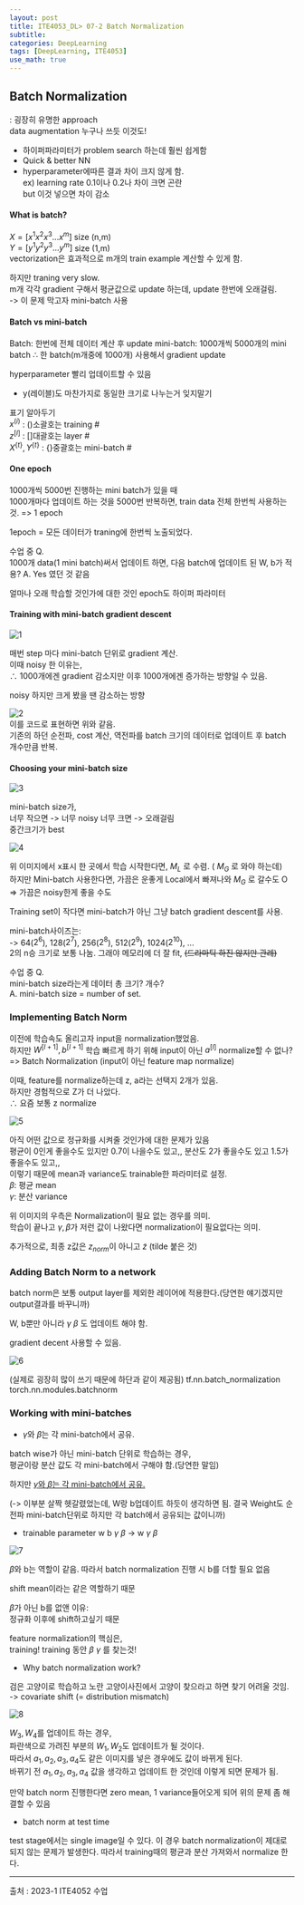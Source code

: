 ```yaml
---
layout: post
title: ITE4053_DL> 07-2 Batch Normalization 
subtitle: 
categories: DeepLearning
tags: [DeepLearning, ITE4053]
use_math: true
---
```


## Batch Normalization
: 굉장히 유명한 approach   
data augmentation 누구나 쓰듯 이것도!

- 하이퍼파라미터가 problem search 하는데 훨씬 쉽게함   
- Quick & better NN
- hyperparameter에따른 결과 차이 크지 않게 함.   
ex\) learning rate 0.1이나 0.2나 차이 크면 곤란   
but 이것 넣으면 차이 감소   

#### What is batch?
$X = [x^{1}  x^{2}  x^{3}   ...   x^{m} ]$ size (n,m)   
$Y = [y^{1}  y^{2}  y^{3}   ...   y^{m} ]$ size (1,m)   
vectorization은 효과적으로 m개의 train example 계산할 수 있게 함.

하지만 traning very slow.   
m개 각각 gradient 구해서 평균값으로 update 하는데, update 한번에 오래걸림.   
-> 이 문제 막고자 mini-batch 사용

#### Batch vs mini-batch
Batch: 한번에 전체 데이터 계산 후 update
mini-batch: 1000개씩 5000개의 mini batch 
$\therefore$ 한 batch(m개중에 1000개) 사용해서 gradient update

hyperparameter 빨리 업데이트할 수 있음

+ y(레이블)도 마찬가지로 동일한 크기로 나누는거 잊지말기

표기 알아두기   
$x^{(i)}$ : ()소괄호는 training \#   
$z^{[l]}$ : []대괄호는 layer \#   
$X^{\{t\}}, Y^{\{t\}}$ : {}중괄호는 mini-batch \#


#### One epoch
1000개씩 5000번 진행하는 mini batch가 있을 때   
1000개마다 업데이트 하는 것을 5000번 반복하면, train data 전체 한번씩 사용하는 것. => 1 epoch   

1epoch = 모든 데이터가 traning에 한번씩 노출되었다.

수업 중 Q.   
1000개 data(1 mini batch)써서 업데이트 하면, 다음 batch에 업데이트 된 W, b가 적용?
A. Yes 였던 것 같음

얼마나 오래 학습할 것인가에 대한 것인 epoch도 하이퍼 파라미터

#### Training with mini-batch gradient descent
![1][1]  

매번 step 마다 mini-batch 단위로 gradient 계산.    
이때 noisy 한 이유는,    
$\therefore$ 1000개에겐 gradient 감소지만 이후 1000개에겐 증가하는 방향일 수 있음.

noisy 하지만 크게 봤을 땐 감소하는 방향

![2][2]  
이를 코드로 표현하면 위와 같음.   
기존의 하던 순전파, cost 계산, 역전파를 batch 크기의 데이터로 업데이트 후 batch 개수만큼 반복.


#### Choosing your mini-batch size

![3][3]  

mini-batch size가,    
너무 작으면 -> 너무 noisy
너무 크면 -> 오래걸림    
중간크기가 best

![4][4]  

위 이미지에서 x표시 한 곳에서 학습 시작한다면, $M_{L}$ 로 수렴. ( $M_{G}$ 로 와야 하는데)   
하지만 Mini-batch 사용한다면, 가끔은 운좋게 Local에서 빠져나와  $M_{G}$ 로 갈수도 O
=> 가끔은 noisy한게 좋을 수도

Training set이 작다면 mini-batch가 아닌 그냥 batch gradient descent를 사용.   

mini-batch사이즈는:   
-> 64($2^{6}$), 128($2^{7}$), 256($2^{8}$), 512($2^{9}$), 1024($2^{10}$), ...   
2의 n승 크기로 보통 나눔. 
그래야 메모리에 더 잘 fit, ~~(드라마틱 하진 않지만 관례)~~   



수업 중 Q.   
mini-batch size라는게 데이터 총 크기? 개수?   
A. mini-batch size = number of set.


### Implementing Batch Norm
이전에 학습속도 올리고자 input을 normalization했었음.   
하지만 $W^{[l+1]}, b^{[l+1]}$ 학습 빠르게 하기 위해
input이 아닌 $a^{[l]}$ normalize할 수 없나?   
=> Batch Normalization (input이 아닌 feature map normalize)

이때, feature를 normalize하는데 z, a라는 선택지 2개가 있음.   
하지만 경험적으로 Z가 더 나았다.   
$\therefore$ 요즘 보통 z normalize  

![5][5]

아직 어떤 값으로 정규화를 시켜줄 것인가에 대한 문제가 있음   
평균이 0인게 좋을수도 있지만 0.7이 나을수도 있고,,
분산도 2가 좋을수도 있고 1.5가 좋을수도 있고,,   
이렇기 때문에 mean과 variance도 trainable한 파라미터로 설정.   
$\beta:$ 평균 mean   
$\gamma:$ 분산 variance

위 이미지의 우측은 Normalization이 필요 없는 경우를 의미.   
학습이 끝나고 $\gamma, \beta$가 저런 값이 나왔다면 normalization이 필요없다는 의미.   

추가적으로, 최종 z값은 $z_{norm}$이 아니고 $\tilde{z}$ (tilde 붙은 것)

### Adding Batch Norm to a network
batch norm은 보통 output layer를 제외한 레이어에 적용한다.(당연한 얘기겠지만 output결과를 바꾸니까)    

W, b뿐만 아니라 $\gamma$ $\beta$  도 업데이트 해야 함.

gradient decent 사용할 수 있음.

![6][6]

(실제로 굉장히 많이 쓰기 때문에 하단과 같이 제공됨)
tf.nn.batch_normalization
torch.nn.modules.batchnorm


### Working with mini-batches 

- $\gamma$와 $\beta$는 각 mini-batch에서 공유.

batch wise가 아닌 mini-batch 단위로 학습하는 경우,   
평균이랑 분산 값도 각 mini-batch에서 구해야 함.(당연한 말임)

하지만 <u> $\gamma$와 $\beta$는 각 mini-batch에서 공유. </u>

(-> 이부분 살짝 헷갈렸었는데, W랑 b업데이트 하듯이 생각하면 됨. 결국 Weight도 순전파 mini-batch단위로 하지만 각 batch에서 공유되는 값이니까)


- trainable parameter w b $\gamma$ $\beta$ -> w $\gamma$ $\beta$

![7][7]

$\beta$와 b는 역할이 같음. 따라서 batch normalization 진행 시 b를 더할 필요 없음

shift mean이라는 같은 역할하기 때문

$\beta$가 아닌 b를 없앤 이유:   
정규화 이후에 shift하고싶기 때문


feature normalization의 핵심은,  
training! training 동안 $\beta$ $\gamma$ 를 찾는것!

- Why batch normalization work?

검은 고양이로 학습하고 노란 고양이사진에서 고양이 찾으라고 하면 찾기 어려울 것임.   
-> covariate shift (= distribution mismatch)

![8][8]

$W_3, W_4$를 업데이트 하는 경우,   
파란색으로 가려진 부분의 $W_1, W_2$도 업데이트가 될 것이다.   
따라서 $a_1, a_2, a_3, a_4$도 같은 이미지를 넣은 경우에도 값이 바뀌게 된다.   
바뀌기 전 $a_1, a_2, a_3, a_4$ 값을 생각하고 업데이트 한 것인데 이렇게 되면 문제가 됨.   

만약 batch norm 진행한다면 zero mean, 1 variance들어오게 되어 위의 문제 좀 해결할 수 있음


- batch norm at test time

test stage에서는 single image일 수 있다. 이 경우 batch normalization이 제대로 되지 않는 문제가 발생한다. 
따라서 training때의 평균과 분산 가져와서 normalize 한다.


---


[1]: /assets/images/post_img/2023-03-30-Ch07_2BatchNormalization/1.jpg
[2]: /assets/images/post_img/2023-03-30-Ch07_2BatchNormalization/2.jpg
[3]: /assets/images/post_img/2023-03-30-Ch07_2BatchNormalization/3.jpg
[4]: /assets/images/post_img/2023-03-30-Ch07_2BatchNormalization/4.jpg
[5]: /assets/images/post_img/2023-03-30-Ch07_2BatchNormalization/5.jpg
[6]: /assets/images/post_img/2023-03-30-Ch07_2BatchNormalization/6.jpg

[7]: /assets/images/post_img/2023-03-30-Ch07_2BatchNormalization/7.jpg
[8]: /assets/images/post_img/2023-03-30-Ch07_2BatchNormalization/8.jpg

출처 : 2023-1 ITE4052 수업  
